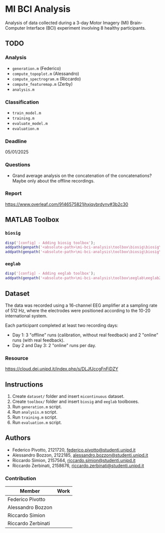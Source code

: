 # MI BCI Analysis
Analysis of data collected during a 3-day Motor Imagery (MI) Brain-Computer Interface (BCI) experiment involving 8 healthy participants.

## TODO

### Analysis
- `generation.m` (Federico)
- `compute_topoplot.m` (Alessandro)
- `compute_spectrogram.m` (Riccardo)
- `compute_featuremap.m` (Zerby)
- `analysis.m`

### Classification
- `train_model.m`
- `training.m`
- `evaluate_model.m`
- `evaluation.m`

### Deadline
05/01/2025

### Questions
- Grand average analysis on the concatenation of the concatenations? Maybe only about the offline recordings.

### Report
https://www.overleaf.com/9146575821jhxjqvbrdynv#3b2c30

## MATLAB Toolbox

### `biosig`
```matlab
disp('[config] - Adding biosig toolbox');
addpath(genpath('<absolute-path>\mi-bci-analysis\toolbox\biosig\biosig\t200_FileAccess'));
addpath(genpath('<absolute-path>\mi-bci-analysis\toolbox\biosig\biosig\t250_ArtifactPreProcessingQualityControl'));
```

### `eeglab`
```matlab
disp('[config] - Adding eeglab toolbox');
addpath(genpath('<absolute-path>\mi-bci-analysis\toolbox\eeglab\eeglab2024.2'));
```

## Dataset
The data was recorded using a 16-channel EEG amplifier at a sampling rate of 512 Hz, where the electrodes were positioned according to the 10-20 international system.

Each participant completed at least two recording days:

- Day 1: 3 "offline" runs (calibration, without real feedback) and 2 "online" runs
(with real feedback).
- Day 2 and Day 3: 2 "online" runs per day.

### Resource
https://cloud.dei.unipd.it/index.php/s/DLJfJccgFnFiDZY

## Instructions
1. Create `dataset/` folder and insert `micontinuous` dataset.
2. Create `toolbox/` folder and insert `biosig` and `eeglab` toolboxes.
3. Run `generation.m` script.
4. Run `analysis.m` script.
5. Run `training.m` script.
6. Run `evaluation.m` script.

## Authors
- Federico Pivotto, 2121720, federico.pivotto@studenti.unipd.it
- Alessandro Bozzon, 2122185, alessandro.bozzon@studenti.unipd.it
- Riccardo Simion, 2157564, riccardo.simion@studenti.unipd.it
- Riccardo Zerbinati, 2158676, riccardo.zerbinati@studenti.unipd.it

### Contribution
| Member             | Work |
| ------------------ | ---- |
| Federico Pivotto   |      |
| Alessandro Bozzon  |      |
| Riccardo Simion    |      |
| Riccardo Zerbinati |      |
